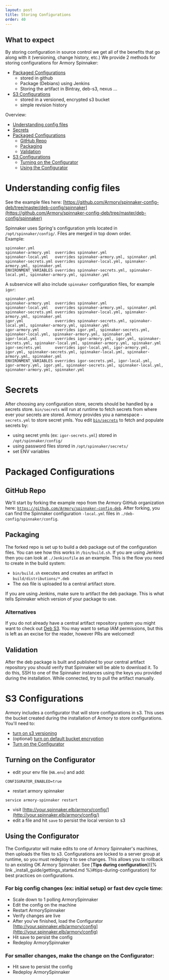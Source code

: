 ```yaml
---
layout: post
title: Storing Configurations
order: 40
---
```


## What to expect
By storing configuration in source control we get all of the benefits that go along with it (versioning, change history, etc.) We provide 2 methods for storing configurations for Armory Spinnaker:
- [Packaged Configurations](#packaged-configurations)
  + stored in github 
  + Package (Debians) using Jenkins 
  + Storing the artifact in Bintray, deb-s3, nexus ...
- [S3 Configurations](#s3-configurations)
  + stored in a versioned, encrypted s3 bucket
  + simple revision history


Overview:
<!-- MarkdownTOC autolink=true bracket=round depth=2 -->

- [Understanding config files](#understanding-config-files)
- [Secrets](#secrets)
- [Packaged Configurations](#packaged-configurations)
  - [GitHub Repo](#github-repo)
  - [Packaging](#packaging)
  - [Validation](#validation)
- [S3 Configurations](#s3-configurations)
  - [Turning on the Configurator](#turning-on-the-configurator)
  - [Using the Configurator](#using-the-configurator)

<!-- /MarkdownTOC -->



# Understanding config files
See the example files here: [https://github.com/Armory/spinnaker-config-deb/tree/master/deb-config/spinnaker](https://github.com/Armory/spinnaker-config-deb/tree/master/deb-config/spinnaker)

Spinnaker uses Spring's configuration ymls located in `/opt/spinnaker/config/`. Files are merged in top down order.  
Example:
```
spinnaker.yml
spinnaker-armory.yml  overrides spinnaker.yml
spinnaker-local.yml   overrides spinnaker-armory.yml, spinnaker.yml
spinnaker-secrets.yml overrides spinnaker-local.yml, spinnaker-armory.yml, spinnaker.yml
ENVIRONMENT_VARIABLES overrides spinnaker-secrets.yml, spinnaker-local.yml, spinnaker-armory.yml, spinnaker.yml
```

A subservice will also include `spinnaker` configuration files, for example `igor`:
```
spinnaker.yml
spinnaker-armory.yml  overrides spinnaker.yml
spinnaker-local.yml   overrides spinnaker-armory.yml, spinnaker.yml
spinnaker-secrets.yml overrides spinnaker-local.yml, spinnaker-armory.yml, spinnaker.yml
igor.yml              overrides spinnaker-secrets.yml, spinnaker-local.yml, spinnaker-armory.yml, spinnaker.yml
igor-armory.yml       overrides igor.yml, spinnaker-secrets.yml, spinnaker-local.yml, spinnaker-armory.yml, spinnaker.yml
igor-local.yml        overrides igor-armory.yml, igor.yml, spinnaker-secrets.yml, spinnaker-local.yml, spinnaker-armory.yml, spinnaker.yml
igor-secrets.yml      overrides igor-local.yml, igor-armory.yml, igor.yml, spinnaker-secrets.yml, spinnaker-local.yml, spinnaker-armory.yml, spinnaker.yml
ENVIRONMENT_VARIABLES overrides igor-secrets.yml, igor-local.yml, igor-armory.yml, igor.yml, spinnaker-secrets.yml, spinnaker-local.yml, spinnaker-armory.yml, spinnaker.yml
```



# Secrets
After choosing any configuration store, secrets should be handled by a secrets store. `bin/secrets` will run at runtime to fetch secrets from where ever your secrets are stored. Armory provides you a namespace `-secrets.yml` to store secret ymls. You edit [`bin/secrets`](https://github.com/Armory/spinnaker-config-deb/blob/master/deb-config/spinnaker/bin/secrets) to fetch and populate secrets by:
- using secret ymls (ex: `igor-secrets.yml`) stored in `/opt/spinnaker/config/`
- using password files stored in `/opt/spinnaker/secrets/`
- set ENV variables




# Packaged Configurations

## GitHub Repo

We'll start by forking the example repo from the Armory GitHub organization here: [`https://github.com/Armory/spinnaker-config-deb`](https://github.com/Armory/spinnaker-config-deb). After forking, you can find the Spinnaker configuration `-local.yml` files in `./deb-config/spinnaker/config`.



## Packaging

The forked repo is set up to build a deb package out of the configuration files. You can see how this works in `/bin/build.sh`. If you are using Jenkins then you can look at `./Jenkinsfile` as an example. This is the flow you need to create in the build system:

- `bin/build.sh` executes and creates an artifact in `build/distributions/*.deb`
- The `deb` file is uploaded to a central artifact store.

If you are using Jenkins, make sure to artifact the deb package. This is what tells Spinnaker which version of your package to use.


### Alternatives

If you do not already have a central artifact repository system you might want to check out [Deb S3](https://github.com/krobertson/deb-s3). You may want to setup IAM permissions, but this is left as an excise for the reader, however PRs are welcomed!



## Validation

After the deb package is built and published to your central artifact repository you should verify that Spinnaker will be able to download it. To do this, SSH to one of the Spinnaker instances using the keys you provided during the installation. While connected, try to pull the artifact manually.



# S3 Configurations
Armory includes a configurator that will store configurations in s3. This uses the bucket created during the installation of Armory to store configurations. You'll need to:
- [turn on s3 versioning](https://docs.aws.amazon.com/AmazonS3/latest/user-guide/enable-versioning.html)
- (optional) [turn on default bucket encryption](https://docs.aws.amazon.com/AmazonS3/latest/dev/bucket-encryption.html)
- [Turn on the Configurator](#turning-on-the-configurator)


## Turning on the Configurator
- edit your env file (`HA.env`) and add:
```
CONFIGURATOR_ENABLED=true
```

- restart armory spinnaker
```
service armory-spinnaker restart
```

- visit [http://your.spinnaker.elb/armory/config/](http://your.spinnaker.elb/armory/config/)
- edit a file and hit `save` to persist the local version to s3



## Using the Configurator
The Configurator will make edits to one of Armory Spinnaker's machines, then uploads the files to s3.
Configurations are locked to a server group at runtime, so you must redeploy it to see changes. This allows you to rollback to an existing OK Armory Spinnaker. See [**Tips during configuration**]({% link _install_guide/gettings_started.md %}#tips-during-configuration) for best practices on configurations.

### For big config changes (ex: initial setup) or fast dev cycle time:
- Scale down to 1 polling ArmorySpinnaker
- Edit the config on the machine
- Restart ArmorySpinnaker
- Verify changes are live
- After you've finished, load the Configurator [http://your.spinnaker.elb/armory/config](http://your.spinnaker.elb/armory/config) 
- Hit save to persist the config
- Redeploy ArmorySpinnaker

### For smaller changes, make the change on the Configurator:
- Hit save to persist the config
- Redeploy ArmorySpinnaker
